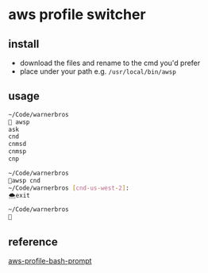 # aws profile switcher

## install

* download the files and rename to the cmd you'd prefer
* place under your path e.g. `/usr/local/bin/awsp`

## usage

```bash
~/Code/warnerbros
🍻 awsp
ask
cnd
cnmsd
cnmsp
cnp
```

```bash
~/Code/warnerbros
🍺awsp cnd
~/Code/warnerbros [cnd-us-west-2]:
🌨exit

~/Code/warnerbros
🍻
```

## reference

[aws-profile-bash-prompt](https://github.com/juhofriman/aws-profile-bash-prompt)